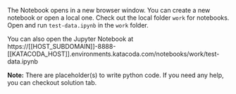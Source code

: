 The Notebook opens in a new browser window. You can create a new notebook or open a local one. Check out the local folder `work` for notebooks. Open and run `test-data.ipynb` in the `work` folder.

You can also open the Jupyter Notebook at https://[[HOST_SUBDOMAIN]]-8888-[[KATACODA_HOST]].environments.katacoda.com/notebooks/work/test-data.ipynb

**Note:**
There are placeholder(s) to write python code. If you need any help, you can checkout solution tab.